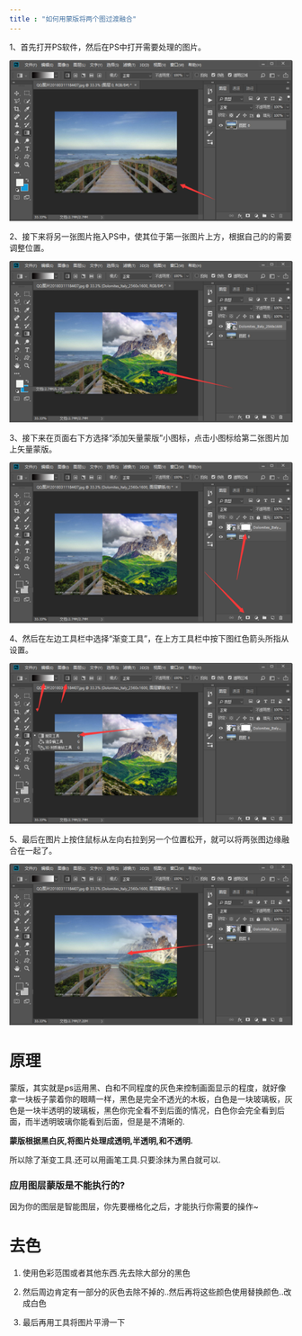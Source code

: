 ```yaml
---
title : "如何用蒙版将两个图过渡融合"
---
```


1、首先打开PS软件，然后在PS中打开需要处理的图片。

![](../../public/images/2020-09-03-ps-ronghe-pics/55e736d12f2eb93848c1edf4db628535e5dd6f0c)

2、接下来将另一张图片拖入PS中，使其位于第一张图片上方，根据自己的的需要调整位置。

![](../../public/images/2020-09-03-ps-ronghe-pics/8ad4b31c8701a18be32d8549902f07082938fef6)

3、接下来在页面右下方选择“添加矢量蒙版”小图标，点击小图标给第二张图片加上矢量蒙版。

![](../../public/images/2020-09-03-ps-ronghe-pics/b58f8c5494eef01fde1c8ec3eefe9925bc317da8)

4、然后在左边工具栏中选择“渐变工具”，在上方工具栏中按下图红色箭头所指从设置。

![](../../public/images/2020-09-03-ps-ronghe-pics/f2deb48f8c5494ee13da991f23f5e0fe99257e38)

5、最后在图片上按住鼠标从左向右拉到另一个位置松开，就可以将两张图边缘融合在一起了。

![](../../public/images/2020-09-03-ps-ronghe-pics/342ac65c103853434bee16279d13b07eca808897)

# 原理

蒙版，其实就是ps运用黑、白和不同程度的灰色来控制画面显示的程度，就好像拿一块板子蒙着你的眼睛一样，黑色是完全不透光的木板，白色是一块玻璃板，灰色是一块半透明的玻璃板，黑色你完全看不到后面的情况，白色你会完全看到后面，而半透明玻璃你能看到后面，但是是不清晰的.

**蒙版根据黑白灰,将图片处理成透明,半透明,和不透明.**

所以除了渐变工具.还可以用画笔工具.只要涂抹为黑白就可以.

### 应用图层蒙版是不能执行的?

因为你的图层是智能图层，你先要栅格化之后，才能执行你需要的操作\~

# 去色

1. 使用色彩范围或者其他东西.先去除大部分的黑色

2. 然后周边肯定有一部分的灰色去除不掉的..然后再将这些颜色使用替换颜色..改成白色

3. 最后再用工具将图片平滑一下